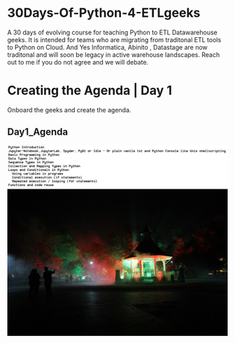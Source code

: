# 30Days-Of-Python-4-ETLgeeks
A 30 days of evolving course for teaching Python to ETL Datawarehouse geeks.
It is intended for teams who are migrating from traditonal ETL tools to Python on Cloud.
And Yes Informatica, Abinito , Datastage are now traditonal and will soon be legacy in active warehouse landscapes.
Reach out to me if you do not agree and we will debate.

# Creating the Agenda | Day 1
Onboard the geeks and create the agenda.

## Day1_Agenda
![Day1_Agenda](Day1_Agenda.jpg)
![Screenshot](IMG_2253_.jpg)
